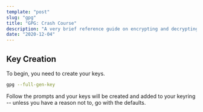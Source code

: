 ```yaml
---
template: "post"
slug: "gpg"
title: "GPG: Crash Course"
description: "A very brief reference guide on encrypting and decrypting files with GPG."
date: "2020-12-04"
---
```


## Key Creation

To begin, you need to create your keys.

```sh
gpg --full-gen-key
```

Follow the prompts and your keys will be created and added to your keyring -- unless you have a reason not to, go with the defaults.